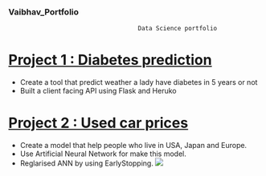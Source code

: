 ###                                           Vaibhav_Portfolio
                                        Data Science portfolio

# [Project 1 : Diabetes prediction](https://github.com/vaibhavthapli/Diabetes_prediction)

* Create a tool that predict weather a lady have diabetes in 5 years or not
* Built a client facing API using Flask and Heruko
  
  
# [Project 2 : Used car prices](https://github.com/vaibhavthapli/MLP_Regression)

* Create a model that help people who live in USA, Japan and Europe.
* Use Artificial Neural Network for make this model.
* Reglarised ANN by using EarlyStopping.
![](image.jpg)
